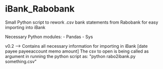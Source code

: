 iBank_Rabobank
=========

Small Python script to rework .csv bank statements from Rabobank for easy importing into iBank

Necessary Python modules:
    - Pandas
    - Sys

v0.2 --> Contains all necessary information for importing in iBank [date payee payeeaccount memo amount]
         The csv to open is being called as argument in running the python script as:
         "python rabo2ibank.py something.csv"
